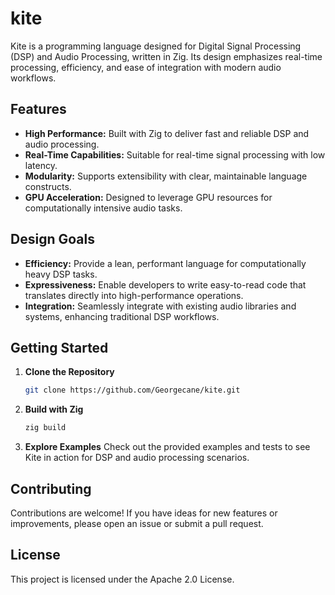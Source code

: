 # kite

Kite is a programming language designed for Digital Signal Processing (DSP) and Audio Processing, written in Zig. Its design emphasizes real-time processing, efficiency, and ease of integration with modern audio workflows.

## Features

- **High Performance:** Built with Zig to deliver fast and reliable DSP and audio processing.
- **Real-Time Capabilities:** Suitable for real-time signal processing with low latency.
- **Modularity:** Supports extensibility with clear, maintainable language constructs.
- **GPU Acceleration:** Designed to leverage GPU resources for computationally intensive audio tasks.

## Design Goals

- **Efficiency:** Provide a lean, performant language for computationally heavy DSP tasks.
- **Expressiveness:** Enable developers to write easy-to-read code that translates directly into high-performance operations.
- **Integration:** Seamlessly integrate with existing audio libraries and systems, enhancing traditional DSP workflows.

## Getting Started

1. **Clone the Repository**
   ```bash
   git clone https://github.com/Georgecane/kite.git
   ```

2. **Build with Zig**
   ```bash
   zig build
   ```

3. **Explore Examples**
   Check out the provided examples and tests to see Kite in action for DSP and audio processing scenarios.

## Contributing

Contributions are welcome! If you have ideas for new features or improvements, please open an issue or submit a pull request.

## License

This project is licensed under the Apache 2.0 License.
